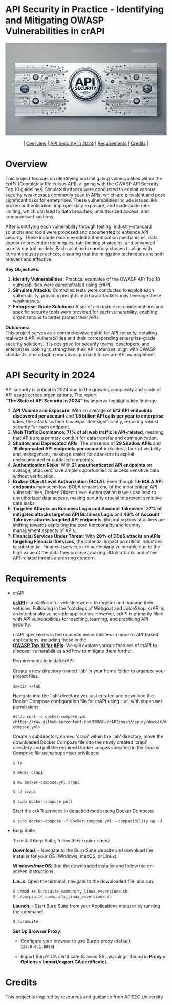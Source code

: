 # API Security in Practice - Identifying and Mitigating OWASP Vulnerabilities in crAPI 


![](/images/image.png)

  

<div align="center">

| [Overview](#overview) | [API Security in 2024](#api-security-in-2024) | [Requirements](#requirements) | [Credits](#credits) |

</div>



# Overview

  



This project focuses on identifying and mitigating vulnerabilities within the _crAPI_ (Completely Ridiculous API), aligning with the OWASP API Security Top 10 guidelines. Simulated attacks were conducted to exploit various security weaknesses commonly seen in APIs, which are prevalent and pose significant risks for enterprises. These vulnerabilities include issues like broken authentication, improper data exposure, and inadequate rate limiting, which can lead to data breaches, unauthorized access, and compromised systems.

  

After identifying each vulnerability through testing, industry-standard solutions and tools were proposed and documented to enhance API security. These include recommended authentication mechanisms, data exposure prevention techniques, rate limiting strategies, and advanced access control models. Each solution is carefully chosen to align with current industry practices, ensuring that the mitigation techniques are both relevant and effective.

**Key Objectives:**

1. **Identify Vulnerabilities:** Practical examples of the OWASP API Top 10 vulnerabilities were demonstrated using crAPI.
2. **Simulate Attacks:** Controlled tests were conducted to exploit each vulnerability, providing insights into how attackers may leverage these weaknesses.
3. **Enterprise-Grade Solutions:** A set of actionable recommendations and specific security tools were provided for each vulnerability, enabling organizations to better protect their APIs.

**Outcomes:**  
This project serves as a comprehensive guide for API security, detailing real-world API vulnerabilities and their corresponding enterprise-grade security solutions. It is designed for security teams, developers, and enterprises looking to strengthen their API defenses, align with OWASP standards, and adopt a proactive approach to secure API management.  

  

# API Security in 2024

  



  
API security is critical in 2024 due to the growing complexity and scale of API usage across organizations. The report  
**"The State of API Security in 2024"** by Imperva highlights key findings:  
  

1. **API Volume and Exposure**: With an average of **613 API endpoints discovered per account** and **1.5 billion API calls per year to enterprise sites**, the attack surface has expanded significantly, requiring robust security for each endpoint.
2. **Web Traffic Dominance**: **71% of all web traffic is API-related**, meaning that APIs are a primary conduit for data transfer and communication.
3. **Shadow and Deprecated APIs**: The presence of **29 Shadow APIs** and **16 deprecated API endpoints per account** indicates a lack of visibility and management, making it easier for attackers to exploit undocumented or outdated endpoints.
4. **Authentication Risks**: With **21 unauthenticated API endpoints** on average, attackers have ample opportunities to access sensitive data without verification.
5. **Broken Object Level Authorization (BOLA)**: Even though **1.6 BOLA API endpoints** may seem low, BOLA remains one of the most critical API vulnerabilities. Broken Object Level Authorization issues can lead to unauthorized data access, making security crucial to prevent sensitive data leaks.
6. **Targeted Attacks on Business Logic and Account Takeovers**: **27% of mitigated attacks targeted API Business Logic** and **46% of Account Takeover attacks targeted API endpoints**, illustrating how attackers are shifting towards exploiting the core functionality and identity management aspects of APIs.
7. **Financial Services Under Threat**: With **28% of DDoS attacks on APIs targeting Financial Services**, the potential impact on critical industries is substantial. Financial services are particularly vulnerable due to the high value of the data they process, making DDoS attacks and other API-related threats a pressing concern.

  

# Requirements



- crAPI
    
    **[crAPI](https://github.com/owasp/crapi)** is a platform for vehicle owners to register and manage their vehicles. Following in the footsteps of Webgoat and JuiceShop, crAPI is an intentionally vulnerable application. However, crAPI is primarily filled with API vulnerabilities for teaching, learning, and practicing API security.  
      
    crAPI specializes in the common vulnerabilities in modern API-based applications, including those in the   
    **[OWASP Top 10 for APIs](https://owasp.org/www-project-api-security/)**. We will explore various features of crAPI to discover vulnerabilities and how to mitigate them further.
    
      
    
    Requirements to install crAPI:
    
      
    
    Create a new directory named 'lab' in your home folder to organize your project files.
    
    ```Shell
    $mkdir ~/lab
    ```
    
      
    
    Navigate into the 'lab' directory you just created and download the Docker Compose configuration file for crAPI using `curl` with superuser permissions:
    
      
      
    
    ```Shell
    #sudo curl -o docker-compose.yml <https://raw.githubusercontent.com/OWASP/crAPI/main/deploy/docker/docker-compose.yml>
    ```
    
      
    
    Create a subdirectory named 'crapi' within the 'lab' directory, move the downloaded Docker Compose file into the newly created 'crapi' directory and pull the required Docker images specified in the Docker Compose file using superuser privileges:
    
    ```Shell
    $ ls
    ```
    
    ```Shell
    $ mkdir crapi
    ```
    
    ```Shell
    $ mv docker-compose.yml crapi
    ```
    
    ```Shell
    $ cd crapi
    ```
    
    ```Shell
    $ sudo docker-compose pull
    ```
    
      
    
    Start the crAPI services in detached mode using Docker Compose:
    
    ```Shell
    $ sudo docker-compose -f docker-compose.yml --compatibility up -d
    ```
    
      
    
- Burp Suite
    
    To install Burp Suite, follow these quick steps:
    
     **Download**:
        - Navigate to the Burp Suite website and download the installer for your OS (Windows, macOS, or Linux).

    **Windows/macOS**: Run the downloaded installer and follow the on-screen instructions.

    **Linux**: Open the terminal, navigate to the downloaded file, and run:
            
     ```Shell
    $ chmod +x burpsuite_community_linux_v<version>.sh
    $ ./burpsuite_community_linux_v<version>.sh
    ```
            
     **Launch**:
        - Start Burp Suite from your Applications menu or by running the command:
            
    ```Shell
    $ burpsuite
    ```
            
     **Set Up Browser Proxy**:

    - Configure your browser to use Burp’s proxy (default: `127.0.0.1:8080`).

    - Import Burp's CA certificate to avoid SSL warnings (found in **Proxy > Options > Import/export CA certificate**).
    
      
    

  

# Credits



This project is inspired by resources and guidance from [APISEC University](https://www.apisecurity.io/)